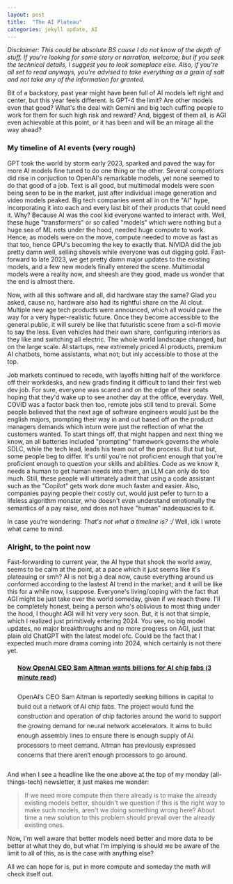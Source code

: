 ```yaml
---
layout: post
title:  "The AI Plateau"
categories: jekyll update, AI
---
```


_Disclaimer: This could be absolute BS cause I do not know of the depth of stuff. If you're looking for some story or narration, welcome; but if you seek the technical details, I suggest you to look someplace else. Also, if you're all set to read anyways, you're advised to take everything as a grain of salt and not take any of the information for granted._

Bit of a backstory, past year might have been full of AI models left right and center, but this year feels different. Is GPT-4 the limit? Are other models even that good? What's the deal with Gemini and big tech cuffing people to work for them for such high risk and reward? And, biggest of them all, is AGI even achievable at this point, or it has been and will be an mirage all the way ahead?

### My timeline of AI events (very rough)

GPT took the world by storm early 2023, sparked and paved the way for more AI models fine tuned to do one thing or the other. Several competitors did rise in conjuction to OpenAI's remarkable models, yet none seemed to do that good of a job. Text is all good, but multimodal models were soon being seen to be in the market, just after individual image generation and video models peaked. Big tech companies went all in on the "AI" hype, incorporating it into each and every last bit of their products that could need it. Why? Because AI was the cool kid everyone wanted to interact with. Well, these huge "transformers" or so called "models" which were nothing but a huge sea of ML nets under the hood, needed huge compute to work. Hence, as models were on the move, compute needed to move as fast as that too, hence GPU's becoming the key to exactly that. NIVIDA did the job pretty damn well, selling shovels while everyone was out digging gold. Fast-forward to late 2023, we get pretty damn major updates to the existing models, and a few new models finally entered the scene. Multimodal models were a reality now, and sheesh are they good, made us wonder that the end is almost there.

Now, with all this software and all, did hardware stay the same? Glad you asked, cause no, hardware also had its rightful share on the AI clout. Multiple new age tech products were announced, which all would pave the way for a very hyper-realistic future. Once they become accessible to the general public, it will surely be like that futuristic scene from a sci-fi movie to say the less. Even vehicles had their own share, configuring interiors as they like and switching all electric. The whole world landscape changed, but on the large scale. AI startups, new extremely priced AI products, premium AI chatbots, home assistants, what not; but inly accessible to those at the top.

Job markets continued to recede, with layoffs hitting half of the workforce off their workdesks, and new grads finding it difficult to land their first web dev job. For sure, everyone was scared and on the edge of their seats hoping that they'd wake up to see another day at the office, everyday. Well, COVID was a factor back then too, remote jobs still tend to prevail. Some people believed that the next age of software engineers would just be the english majors, prompting their way in and out based off on the product managers demands which inturn were just the reflection of what the customers wanted. To start things off, that might happen and next thing we know, an all batteries included "prompting" framework governs the whole SDLC, while the tech lead, leads his team out of the process. But but but, some people beg to differ. It's until you're not proficient enough that you're proficient enough to question your skills and abilities. Code as we know it, needs a human to get human needs into them, an LLM can only do too much. Still, these people will ultimately admit that using a code assistant such as the "Copilot" gets work done much faster and easier. Also, companies paying people their costly cut, would just pefer to turn to a lifeless algorithm monster, who doesn't even understand emotionally the semantics of a pay raise, and does not have "human" inadequacies to it.

In case you're wondering:
_That's not what a timeline is? :/_ Well, idk I wrote what came to mind. 

### Alright, to the point now

Fast-forwarding to current year, the AI hype that shook the world away, seems to be calm at the point, at a pace which it just seems like it's plateauing or smh? AI is not big a deal now, cause everything around us conformed according to the lastest AI trend in the market; and it will be like this for a while now, I suppose. Everyone's living/coping with the fact that AGI might be just take over the world someday, given if we reach there. I'll be completely honest, being a person who's oblivious to most thing under the hood, I thought AGI will hit very very soon. But, it is not that simple, which I realized just primitively entering 2024. You see, no big model updates, no major breakthroughs and no more progress on AGI, just that plain old ChatGPT with the latest model ofc. Could be the fact that I expected much more drama coming into 2024, which certainly is not there yet. 

![Headline of the TLDR newsletter](/assets/media/need_more_compute!!!.png "Basically short on compute -Sam Altman, CEO OpenAI")

And when I see a headline like the one above at the top of my monday (all-things-tech) newsletter, it just makes me wonder:

> If we need more compute then there already is to make the already existing models better, shouldn't we question if this is the right way to make such models, aren't we doing something wrong here? About time a new solution to this problem should prevail over the already existing ones.

Now, I'm well aware that better models need better and more data to be better at what they do, but what I'm implying is should we be aware of the limit to all of this, as is the case with anything else?

All we can hope for is, put in more compute and someday the math will check itself out.
